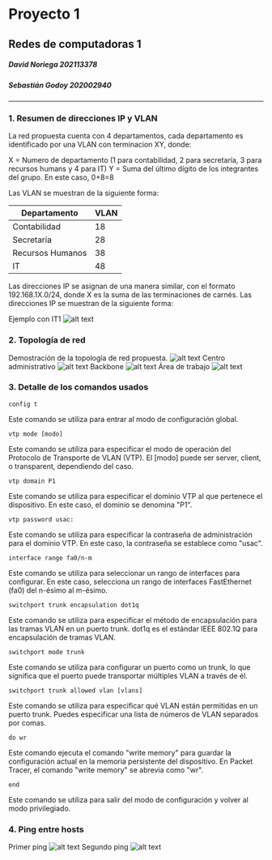# Proyecto 1
## Redes de computadoras 1
##### David Noriega 202113378
##### Sebastián Godoy 202002940
-------------------------------------------------
### 1. Resumen de direcciones IP y VLAN
La red propuesta cuenta con 4 departamentos, cada departamento es identificado por una VLAN con terminacion XY, donde:

X = Numero de departamento (1 para contabilidad, 2 para secretaría, 3 para recursos humans y 4 para IT)
Y = Suma del último dígito de los integrantes del grupo. En este caso, 0+8=8

Las VLAN se muestran de la siguiente forma:


| Departamento      | VLAN |
|-------------------|------|
| Contabilidad      | 18   |
| Secretaría       | 28   |
| Recursos Humanos | 38   |
| IT                | 48   |

Las direcciones IP se asignan de una manera similar, con el formato 192.168.1X.0/24, donde X es la suma de las terminaciones de carnés. Las direcciones IP se muestran de la siguiente forma:

Ejemplo con IT1
![alt text](image.png)

### 2. Topología de red
Demostración de la topología de red propuesta.
![alt text](image-1.png)
Centro administrativo
![alt text](image-2.png)
Backbone
![alt text](image-3.png)
Área de trabajo
![alt text](image-4.png)
### 3. Detalle de los comandos usados
```
config t
```
Este comando se utiliza para entrar al modo de configuración global. 
```
vtp mode [modo]
```
Este comando se utiliza para especificar el modo de operación del Protocolo de Transporte de VLAN (VTP). El [modo] puede ser server, client, o transparent, dependiendo del caso.
```
vtp domain P1
```
Este comando se utiliza para especificar el dominio VTP al que pertenece el dispositivo. En este caso, el dominio se denomina "P1".
```
vtp password usac:
```
 Este comando se utiliza para especificar la contraseña de administración para el dominio VTP. En este caso, la contraseña se establece como "usac".
```
interface range fa0/n-m
```
Este comando se utiliza para seleccionar un rango de interfaces para configurar. En este caso, selecciona un rango de interfaces FastEthernet (fa0) del n-ésimo al m-ésimo.
```
switchport trunk encapsulation dot1q
```
Este comando se utiliza para especificar el método de encapsulación para las tramas VLAN en un puerto trunk. dot1q es el estándar IEEE 802.1Q para encapsulación de tramas VLAN.
```
switchport mode trunk
```
Este comando se utiliza para configurar un puerto como un trunk, lo que significa que el puerto puede transportar múltiples VLAN a través de él.
```
switchport trunk allowed vlan [vlans]
```
Este comando se utiliza para especificar qué VLAN están permitidas en un puerto trunk. Puedes especificar una lista de números de VLAN separados por comas.
```
do wr
```
Este comando ejecuta el comando "write memory" para guardar la configuración actual en la memoria persistente del dispositivo. En Packet Tracer, el comando "write memory" se abrevia como "wr".
```
end
```
Este comando se utiliza para salir del modo de configuración y volver al modo privilegiado.

### 4. Ping entre hosts
Primer ping
![alt text](image-5.png)
Segundo ping
![alt text](image-6.png)